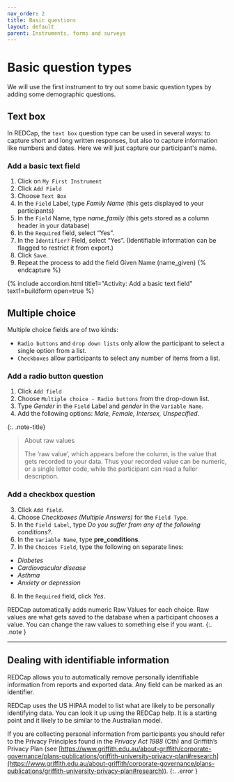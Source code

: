 ```yaml
---
nav_order: 2
title: Basic questions
layout: default
parent: Instruments, forms and surveys
---
```


# Basic question types

We will use the first instrument to try out some basic question types by adding some demographic questions.

## Text box

In REDCap, the `text box` question type can be used in several ways: to capture short and long written responses, but also to capture information like numbers and dates. Here we will just capture our participant's name.

### Add a basic text field

1. Click on `My First Instrument`
2. Click `Add Field`
3. Choose `Text Box`
4. In the `Field` Label, type *Family Name* (this gets displayed to your participants)
5. In the `Field` Name, type *name_family* (this gets stored as a column header in your database)
6. In the `Required` field, select “Yes”.
7. In the `Identifier?` Field, select “Yes”. (Identifiable information can be flagged to restrict it from export.)
8. Click `Save`.
9. Repeat the process to add the field Given Name (name_given)
{% endcapture %}

{% include accordion.html title1="Activity: Add a basic text field" text1=buildform open=true %}

## Multiple choice

Multiple choice fields are of two kinds:

- `Radio buttons` and `drop down lists` only allow the participant to select a single option from a list. 
- `Checkboxes` allow participants to select any number of items from a list.

### Add a radio button question

1. Click `Add field`
2. Choose `Multiple choice - Radio buttons` from the drop-down list.
3. Type *Gender* in the `Field` Label and *gender* in the `Variable Name`.
4. Add the following options: *Male, Female, Intersex, Unspecified*.

{:. .note-title}
> About raw values
>
> The ‘raw value’, which appears before the column, is the value that gets recorded to your data. Thus your recorded value can be numeric, or a single letter code, while the participant can read a fuller description.

### Add a checkbox question

3. Click `Add field`.
4. Choose *Checkboxes (Multiple Answers)* for the `Field Type`.
5. In the `Field Label`, type *Do you suffer from any of the following conditions?*.
6. In the `Variable Name`, type **pre_conditions**.
7. In the `Choices Field`, type the following on separate lines:

- *Diabetes*
- *Cardiovascular disease*
- *Asthma*
- *Anxiety or depression*

8. In the `Required` field, click *Yes*.

REDCap automatically adds numeric Raw Values for each choice. Raw values are what gets saved to the database when a participant chooses a value. You can change the raw values to something else if you want.
{:. .note }

___

## Dealing with identifiable information

REDCap allows you to automatically remove personally identifiable information from reports and exported data. Any field can be marked as an identifier.

REDCap uses the US HIPAA model to list what are likely to be personally identifying data. You can look it up using the REDCap help. It is a starting point and it likely to be similar to the Australian model.

If you are collecting personal information from participants you should refer to the Privacy Principles found in the *Privacy Act 1988* (Cth) and Griffith’s Privacy Plan (see [https://www.griffith.edu.au/about-griffith/corporate-governance/plans-publications/griffith-university-privacy-plan#research](https://www.griffith.edu.au/about-griffith/corporate-governance/plans-publications/griffith-university-privacy-plan#research)).
{:. .error }